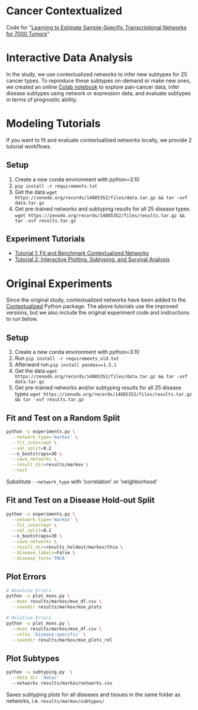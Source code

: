 # Cancer Contextualized

Code for "[Learning to Estimate Sample-Specific Transcriptional Networks for 7000 Tumors](https://www.pnas.org/doi/10.1073/pnas.2411930122)"

# Interactive Data Analysis
In the study, we use contextualized networks to infer new subtypes for 25 cancer types. To reproduce these subtypes on-demand or make new ones, we created an online [Colab notebook](https://colab.research.google.com/drive/1ojMNd4upPHiZg4b5mHo9dkX2kyQgrn1u?usp=sharing) to explore pan-cancer data, infer disease subtypes using network or expression data, and evaluate subtypes in terms of prognostic ability.


# Modeling Tutorials
If you want to fit and evaluate contextualized networks locally, we provide 2 tutorial workflows.

## Setup
1. Create a new conda environment with python=3.10
2. `pip install -r requirements.txt`
4. Get the data `wget https://zenodo.org/records/14885352/files/data.tar.gz && tar -xvf data.tar.gz`
5. Get pre-trained networks and subtyping results for all 25 disease types
    `wget https://zenodo.org/records/14885352/files/results.tar.gz && tar -xvf results.tar.gz`

## Experiment Tutorials
- [Tutorial 1: Fit and Benchmark Contextualized Networks](01_fit.ipynb)
- [Tutorial 2: Interactive Plotting, Subtyping, and Survival Analysis](02_plot.ipynb)

# Original Experiments
Since the original study, contextualized networks have been added to the [Contextualized](https://contextualized.ml/) Python package.
The above tutorials use the improved versions, but we also include the original experiment code and instructions to run below.


## Setup
1. Create a new conda environment with python=3.10
2. Run `pip install -r requirements_old.txt`
3. Afterward run `pip install pandas==1.5.1`
4. Get the data `wget https://zenodo.org/records/14885352/files/data.tar.gz && tar -xvf data.tar.gz`
5. Get pre-trained networks and/or subtyping results for all 25 disease types
    `wget https://zenodo.org/records/14885352/files/results.tar.gz && tar -xvf results.tar.gz`

## Fit and Test on a Random Split
```bash
python -u experiments.py \
  --network_type='markov' \
  --fit_intercept \
  --val_split=0.2 
  --n_bootstraps=30 \
  --save_networks \
  --result_dir=results/markov \
  --test
```
Substitute `--network_type` with 'correlation' or 'neighborhood'

## Fit and Test on a Disease Hold-out Split
```bash
python -u experiments.py \
  --network_type='markov' \
  --fit_intercept \
  --val_split=0.2 
  --n_bootstraps=30 \
  --save_networks \
  --result_dir=results_holdout/markov/thca \
  --disease_labels=False \
  --disease_test='THCA' 
```

## Plot Errors
```bash
# Absolute Errors
python -u plot_mses.py \
  --mses results/markov/mse_df.csv \
  --savedir results/markov/mse_plots

# Relative Errors
python -u plot_mses.py \
  --mses results/markov/mse_df.csv \
  --relto 'Disease-specific' \
  --savedir results/markov/mse_plots_rel
```

## Plot Subtypes
```bash
python -u subtyping.py  \
  --data_dir 'data/'
  --networks results/markov/networks.csv 
```
Saves subtyping plots for all diseases and tissues in the same folder as networks, i.e. `results/markov/subtypes/`
